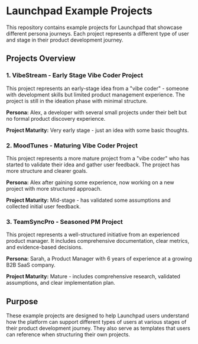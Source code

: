 # Launchpad Example Projects

This repository contains example projects for Launchpad that showcase different persona journeys. Each project represents a different type of user and stage in their product development journey.

## Projects Overview

### 1. VibeStream - Early Stage Vibe Coder Project

This project represents an early-stage idea from a "vibe coder" - someone with development skills but limited product management experience. The project is still in the ideation phase with minimal structure.

**Persona:** Alex, a developer with several small projects under their belt but no formal product discovery experience.

**Project Maturity:** Very early stage - just an idea with some basic thoughts.

### 2. MoodTunes - Maturing Vibe Coder Project

This project represents a more mature project from a "vibe coder" who has started to validate their idea and gather user feedback. The project has more structure and clearer goals.

**Persona:** Alex after gaining some experience, now working on a new project with more structured approach.

**Project Maturity:** Mid-stage - has validated some assumptions and collected initial user feedback.

### 3. TeamSyncPro - Seasoned PM Project

This project represents a well-structured initiative from an experienced product manager. It includes comprehensive documentation, clear metrics, and evidence-based decisions.

**Persona:** Sarah, a Product Manager with 6 years of experience at a growing B2B SaaS company.

**Project Maturity:** Mature - includes comprehensive research, validated assumptions, and clear implementation plan.

## Purpose

These example projects are designed to help Launchpad users understand how the platform can support different types of users at various stages of their product development journey. They also serve as templates that users can reference when structuring their own projects.